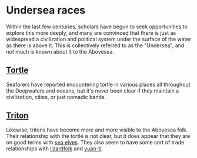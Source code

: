 # Undersea races
Within the last few centuries, scholars have begun to seek opportunities to explore this more deeply, and many are convinced that there is just as widespread a civilization and political system under the surface of the water as there is above it. This is collectively referred to as the "Undersea", and not much is known about it to the Abovesea.

## [Tortle](http://dnd5e.wikidot.com/tortle)
Seafarers have reported encountering tortle in various places all throughout the Deepwaters and oceans, but it's never been clear if they maintain a civilization, cities, or just nomadic bands.

## [Triton](http://dnd5e.wikidot.com/triton)
Likewise, tritons have become more and more visible to the Abovesea folk. Their relationship with the tortle is not clear, but it does appear that they are on good terms with [sea elves](/Races/Firstborn.md). They also seem to have some sort of trade relationships with [lizardfolk](/Races/Hordes.md) and [yuan-ti](/Races/Hordes.md).